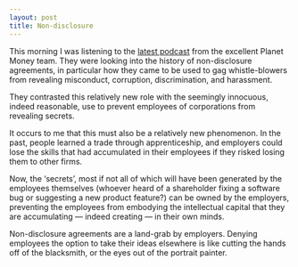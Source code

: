 ```yaml
---
layout: post
title: Non-disclosure 
---
```


This morning I was listening to the [latest podcast](https://www.npr.org/podcasts/510289/planet-money) from the excellent Planet Money team. They were looking into the history of non-disclosure agreements, in particular how they came to be used to gag whistle-blowers from revealing misconduct, corruption, discrimination, and harassment. 

They contrasted this relatively new role with the seemingly innocuous, indeed reasonable, use to prevent employees of corporations from revealing secrets. 

It occurs to me that this must also be a relatively new phenomenon. In the past, people learned a trade through apprenticeship, and employers could lose the skills that had accumulated in their employees if they risked losing them to other firms. 

Now, the ‘secrets’, most if not all of which will have been generated by the employees themselves (whoever heard of a shareholder fixing a software bug or suggesting a new product feature?) can be owned by the employers, preventing the employees from embodying the intellectual capital that they are accumulating — indeed creating — in their own minds. 

Non-disclosure agreements are a land-grab by employers. Denying employees the option to take their ideas elsewhere is like cutting the hands off of the blacksmith, or the eyes out of the portrait painter. 
